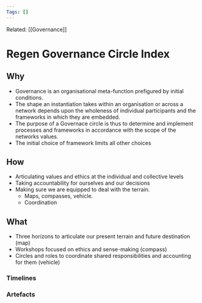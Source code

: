 ```yaml
---
Tags: []
---
```

Related: [[Governance]]
# Regen Governance Circle Index

## Why
- Governance is an organisational meta-function prefigured by initial conditions.
- The shape an instantiation takes within an organisation or across a network depends upon the wholeness of individual participants and the frameworks in which they are embedded. 
- The purpose of a Governace circle is thus to determine and implement processes and frameworks in accordance with the scope of the networks values. 
- The initial choice of framework limits all other choices
 
## How
- Articulating values and ethics at the individual and collective levels
- Taking accountability for ourselves and our decisions
- Making sure we are equipped to deal with the terrain. 
	- Maps, compasses, vehicle. 
	- Coordination


## What 
- Three horizons to articulate our present terrain and future destination (map)
- Workshops focused on ethics and sense-making (compass)
- Circles and roles to coordinate shared responsibilities and accounting for them (vehicle)




### Timelines
### Artefacts